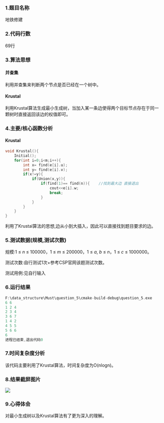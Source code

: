 ### 1.题目名称

地铁修建 

### 2.代码行数

69行

### 3.算法思想

#### 并查集

利用并查集来判断两个节点是否已经在一个树中。

#### Krustal

利用Krustal算法生成最小生成树，当加入某一条边使得两个目标节点存在于同一颗树时直接返回该边的权值即可。

### 4.主要/核心函数分析

#### Krustal

```c++
void Krustal(){
    Initial();
    for(int i=0;i<m;i++){
        int x= find(e[i].u);
        int y= find(e[i].v);
        if(x!=y){
            if(Union(x,y)){
                if(find(1)== find(n)){    //找到最大边 直接退出
                    cout<<e[i].w;
                    break;
                }
            }
        }
    }
}
```

利用了Krustal算法的思想,边从小到大插入，因此可以直接找到题目要求的边。

### 5.测试数据(规模,测试次数)

规模:1 ≤ *n* ≤ 100000，1 ≤ *m* ≤ 200000，1 ≤ *a*, *b* ≤ *n*，1 ≤ *c* ≤ 1000000。

测试次数:自行测试1次+参考CSP官网该题测试次数。

测试用例:见自行输入

### 6.运行结果

```c++
F:\data_structure\Must\question_5\cmake-build-debug\question_5.exe
6 6
1 2 4
2 3 4
3 6 7
1 4 2
4 5 5
5 6 6
6
进程已结束,退出代码0

```



### 7.时间复杂度分析

该代码主要利用了Krustal算法，时间复杂度为O(nlogn)。

### 8.结果截屏图片

![](F:\data_structure\Must\question_4\output.png)

### 9.心得体会

对最小生成树以及Krustal算法有了更为深入的理解。

